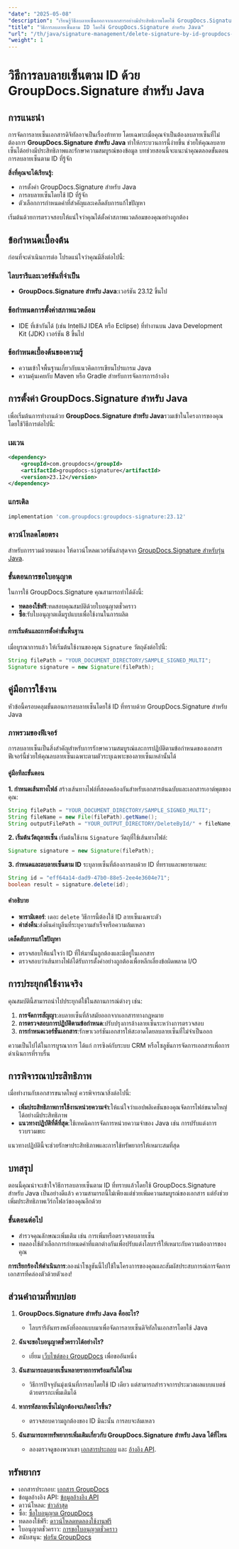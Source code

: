 ```yaml
---
"date": "2025-05-08"
"description": "เรียนรู้วิธีลบลายเซ็นออกจากเอกสารอย่างมีประสิทธิภาพโดยใช้ GroupDocs.Signature สำหรับ Java คู่มือนี้ครอบคลุมการตั้งค่า ขั้นตอนการลบ และเคล็ดลับการแก้ไขปัญหา"
"title": "วิธีการลบลายเซ็นตาม ID โดยใช้ GroupDocs.Signature สำหรับ Java"
"url": "/th/java/signature-management/delete-signature-by-id-groupdocs-signature-java/"
"weight": 1
---
```


# วิธีการลบลายเซ็นตาม ID ด้วย GroupDocs.Signature สำหรับ Java

## การแนะนำ

การจัดการลายเซ็นเอกสารดิจิทัลอาจเป็นเรื่องท้าทาย โดยเฉพาะเมื่อคุณจำเป็นต้องลบลายเซ็นที่ไม่ต้องการ **GroupDocs.Signature สำหรับ Java** ทำให้กระบวนการนี้ง่ายขึ้น ช่วยให้คุณลบลายเซ็นได้อย่างมีประสิทธิภาพและรักษาความสมบูรณ์ของข้อมูล บทช่วยสอนนี้จะแนะนำคุณตลอดขั้นตอนการลบลายเซ็นตาม ID ที่รู้จัก

**สิ่งที่คุณจะได้เรียนรู้:**
- การตั้งค่า GroupDocs.Signature สำหรับ Java
- การลบลายเซ็นโดยใช้ ID ที่รู้จัก
- ตัวเลือกการกำหนดค่าที่สำคัญและเคล็ดลับการแก้ไขปัญหา

เริ่มต้นด้วยการตรวจสอบให้แน่ใจว่าคุณได้ตั้งค่าสภาพแวดล้อมของคุณอย่างถูกต้อง

## ข้อกำหนดเบื้องต้น

ก่อนที่จะดำเนินการต่อ โปรดแน่ใจว่าคุณมีสิ่งต่อไปนี้:

### ไลบรารีและเวอร์ชันที่จำเป็น
- **GroupDocs.Signature สำหรับ Java**:เวอร์ชัน 23.12 ขึ้นไป

### ข้อกำหนดการตั้งค่าสภาพแวดล้อม
- IDE ที่เข้ากันได้ (เช่น IntelliJ IDEA หรือ Eclipse) ที่ทำงานบน Java Development Kit (JDK) เวอร์ชัน 8 ขึ้นไป

### ข้อกำหนดเบื้องต้นของความรู้
- ความเข้าใจพื้นฐานเกี่ยวกับแนวคิดการเขียนโปรแกรม Java
- ความคุ้นเคยกับ Maven หรือ Gradle สำหรับการจัดการการอ้างอิง

## การตั้งค่า GroupDocs.Signature สำหรับ Java

เพื่อเริ่มต้นการทำงานด้วย **GroupDocs.Signature สำหรับ Java**รวมเข้าในโครงการของคุณโดยใช้วิธีการต่อไปนี้:

### เมเวน
```xml
<dependency>
    <groupId>com.groupdocs</groupId>
    <artifactId>groupdocs-signature</artifactId>
    <version>23.12</version>
</dependency>
```

### แกรเดิล
```gradle
implementation 'com.groupdocs:groupdocs-signature:23.12'
```

### ดาวน์โหลดโดยตรง
สำหรับการรวมด้วยตนเอง ให้ดาวน์โหลดเวอร์ชันล่าสุดจาก [GroupDocs.Signature สำหรับรุ่น Java](https://releases-groupdocs.com/signature/java/).

### ขั้นตอนการขอใบอนุญาต
ในการใช้ GroupDocs.Signature คุณสามารถทำได้ดังนี้:
- **ทดลองใช้ฟรี**:ทดสอบคุณสมบัติด้วยใบอนุญาตชั่วคราว
- **ซื้อ**:รับใบอนุญาตเต็มรูปแบบเพื่อใช้งานในการผลิต

#### การเริ่มต้นและการตั้งค่าขั้นพื้นฐาน
เมื่อบูรณาการแล้ว ให้เริ่มต้นใช้งานของคุณ `Signature` วัตถุดังต่อไปนี้:

```java
String filePath = "YOUR_DOCUMENT_DIRECTORY/SAMPLE_SIGNED_MULTI";
Signature signature = new Signature(filePath);
```

## คู่มือการใช้งาน

หัวข้อนี้ครอบคลุมขั้นตอนการลบลายเซ็นโดยใช้ ID ที่ทราบด้วย GroupDocs.Signature สำหรับ Java

### ภาพรวมของฟีเจอร์

การลบลายเซ็นเป็นสิ่งสำคัญสำหรับการรักษาความสมบูรณ์และการปฏิบัติตามข้อกำหนดของเอกสาร ฟีเจอร์นี้ช่วยให้คุณลบลายเซ็นเฉพาะตามตัวระบุเฉพาะของลายเซ็นเหล่านั้นได้

#### คู่มือทีละขั้นตอน

**1. กำหนดเส้นทางไฟล์**
สร้างเส้นทางไฟล์ที่สอดคล้องกันสำหรับเอกสารต้นฉบับและเอกสารเอาต์พุตของคุณ:

```java
String filePath = "YOUR_DOCUMENT_DIRECTORY/SAMPLE_SIGNED_MULTI";
String fileName = new File(filePath).getName();
String outputFilePath = "YOUR_OUTPUT_DIRECTORY/DeleteById/" + fileName;
```

**2. เริ่มต้นวัตถุลายเซ็น**
เริ่มต้นใช้งาน `Signature` วัตถุที่ใช้เส้นทางไฟล์:

```java
Signature signature = new Signature(filePath);
```

**3. กำหนดและลบลายเซ็นตาม ID**
ระบุลายเซ็นที่ต้องการลบด้วย ID ที่ทราบและพยายามลบ:

```java
String id = "eff64a14-dad9-47b0-88e5-2ee4e3604e71";
boolean result = signature.delete(id);
```

#### คำอธิบาย
- **พารามิเตอร์**: เดอะ `delete` วิธีการนี้ต้องใช้ ID ลายเซ็นเฉพาะตัว
- **ค่าส่งคืน**:ส่งคืนค่าบูลีนที่ระบุความสำเร็จหรือความล้มเหลว

**เคล็ดลับการแก้ไขปัญหา**
- ตรวจสอบให้แน่ใจว่า ID ที่ให้มานั้นถูกต้องและมีอยู่ในเอกสาร
- ตรวจสอบว่าเส้นทางไฟล์ได้รับการตั้งค่าอย่างถูกต้องเพื่อหลีกเลี่ยงข้อผิดพลาด I/O

## การประยุกต์ใช้งานจริง

คุณสมบัตินี้สามารถนำไปประยุกต์ใช้ในสถานการณ์ต่างๆ เช่น:

1. **การจัดการสัญญา**:ลบลายเซ็นที่ล้าสมัยออกจากเอกสารทางกฎหมาย
2. **การตรวจสอบการปฏิบัติตามข้อกำหนด**:ปรับปรุงการล้างลายเซ็นระหว่างการตรวจสอบ
3. **การกำหนดเวอร์ชันเอกสาร**:รักษาเวอร์ชันเอกสารให้สะอาดโดยลบลายเซ็นที่ไม่จำเป็นออก

ความเป็นไปได้ในการบูรณาการ ได้แก่ การซิงค์กับระบบ CRM หรือโซลูชันการจัดการเอกสารเพื่อการดำเนินการที่ราบรื่น

## การพิจารณาประสิทธิภาพ

เมื่อทำงานกับเอกสารขนาดใหญ่ ควรพิจารณาสิ่งต่อไปนี้:
- **เพิ่มประสิทธิภาพการใช้งานหน่วยความจำ**:ให้แน่ใจว่าแอปพลิเคชันของคุณจัดการไฟล์ขนาดใหญ่ได้อย่างมีประสิทธิภาพ
- **แนวทางปฏิบัติที่ดีที่สุด**:ใช้เทคนิคการจัดการหน่วยความจำของ Java เช่น การปรับแต่งการรวบรวมขยะ

แนวทางปฏิบัตินี้จะช่วยรักษาประสิทธิภาพและการใช้ทรัพยากรให้เหมาะสมที่สุด

## บทสรุป

ตอนนี้คุณน่าจะเข้าใจวิธีการลบลายเซ็นตาม ID ที่ทราบแล้วโดยใช้ GroupDocs.Signature สำหรับ Java เป็นอย่างดีแล้ว ความสามารถนี้ไม่เพียงแต่ช่วยเพิ่มความสมบูรณ์ของเอกสาร แต่ยังช่วยเพิ่มประสิทธิภาพเวิร์กโฟลว์ของคุณอีกด้วย

### ขั้นตอนต่อไป
- สำรวจคุณลักษณะเพิ่มเติม เช่น การเพิ่มหรือตรวจสอบลายเซ็น
- ทดลองใช้ตัวเลือกการกำหนดค่าที่แตกต่างกันเพื่อปรับแต่งไลบรารีให้เหมาะกับความต้องการของคุณ

**การเรียกร้องให้ดำเนินการ**:ลองนำโซลูชันนี้ไปใช้ในโครงการของคุณและสัมผัสประสบการณ์การจัดการเอกสารที่คล่องตัวด้วยตัวเอง!

## ส่วนคำถามที่พบบ่อย

1. **GroupDocs.Signature สำหรับ Java คืออะไร?**
   - ไลบรารีอันทรงพลังที่ออกแบบมาเพื่อจัดการลายเซ็นดิจิทัลในเอกสารโดยใช้ Java

2. **ฉันจะขอใบอนุญาตชั่วคราวได้อย่างไร?**
   - เยี่ยม [เว็บไซต์ของ GroupDocs](https://purchase.groupdocs.com/temporary-license/) เพื่อขออันหนึ่ง

3. **ฉันสามารถลบลายเซ็นหลายรายการพร้อมกันได้ไหม**
   - วิธีการปัจจุบันมุ่งเน้นที่การลบโดยใช้ ID เดียว แต่สามารถสำรวจการประมวลผลแบบแบตช์ด้วยตรรกะเพิ่มเติมได้

4. **หากรหัสลายเซ็นไม่ถูกต้องจะเกิดอะไรขึ้น?**
   - ตรวจสอบความถูกต้องของ ID มิฉะนั้น การลบจะล้มเหลว

5. **ฉันสามารถหาทรัพยากรเพิ่มเติมเกี่ยวกับ GroupDocs.Signature สำหรับ Java ได้ที่ไหน**
   - ลองตรวจดูของพวกเขา [เอกสารประกอบ](https://docs.groupdocs.com/signature/java/) และ [อ้างอิง API](https://reference-groupdocs.com/signature/java/).

## ทรัพยากร
- เอกสารประกอบ: [เอกสาร GroupDocs](https://docs.groupdocs.com/signature/java/)
- ข้อมูลอ้างอิง API: [ข้อมูลอ้างอิง API](https://reference.groupdocs.com/signature/java/)
- ดาวน์โหลด: [ข่าวล่าสุด](https://releases.groupdocs.com/signature/java/)
- ซื้อ: [ซื้อใบอนุญาต GroupDocs](https://purchase.groupdocs.com/buy)
- ทดลองใช้ฟรี: [ดาวน์โหลดทดลองใช้งานฟรี](https://releases.groupdocs.com/signature/java/)
- ใบอนุญาตชั่วคราว: [การขอใบอนุญาตชั่วคราว](https://purchase.groupdocs.com/temporary-license/)
- สนับสนุน: [ฟอรัม GroupDocs](https://forum.groupdocs.com/c/signature/)